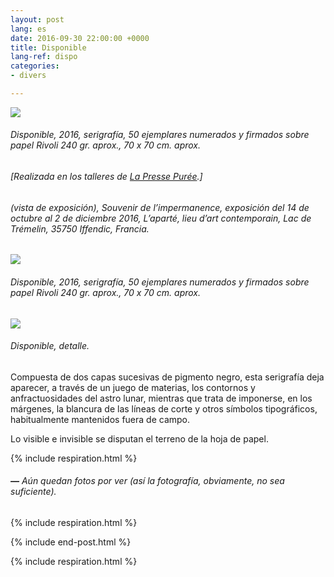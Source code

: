 ```yaml
---
layout: post
lang: es
date: 2016-09-30 22:00:00 +0000
title: Disponible
lang-ref: dispo
categories:
- divers

---
```

![](/mepierdoparaver/imgs/disponible-2-up.jpg)

###### _Disponible_, 2016, serigrafía, 50 ejemplares numerados y firmados sobre papel  Rivoli 240 gr. aprox., 70 x 70 cm. aprox.

###### \[Realizada en los talleres de [La Presse Purée](http://www.lapressepuree.fr/).\]

###### (vista de exposición), _Souvenir de l’impermanence_, exposición del 14 de octubre al 2 de diciembre 2016, L’aparté, lieu d’art contemporain, Lac de Trémelin, 35750 Iffendic, Francia.

![](/mepierdoparaver/imgs/disponible-6-up.jpg)

###### _Disponible_, 2016, serigrafía, 50 ejemplares numerados y firmados sobre papel  Rivoli 240 gr. aprox., 70 x 70 cm. aprox.

![](/mepierdoparaver/imgs/disponible-5-up.jpg)

###### _Disponible_, detalle.

Compuesta de dos capas sucesivas de pigmento negro, esta serigrafía deja aparecer, a través de un juego de materias, los contornos y anfractuosidades del astro lunar, mientras que trata de imponerse, en los márgenes, la blancura de las líneas de corte y otros símbolos tipográficos, habitualmente mantenidos fuera de campo.

Lo visible e invisible se disputan el terreno de la hoja de papel.

{% include respiration.html %}

###### **—** _Aún quedan fotos por ver (así la fotografía, obviamente, no sea suficiente)._

{% include respiration.html %}

{% include end-post.html %}

{% include respiration.html %}